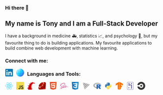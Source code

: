 ### Hi there 👋
## My name is Tony and I am a Full-Stack Developer

I have a background in medicine 🚑, statistics 📈, and psychology 🧠, but my favourite thing to do is building applications. My favourite applications to build combine web development with machine learning.

### Connect with me:

<a href="https://www.linkedin.com/in/tony-fu-847b5878/" target="_blank" ><img align="left" alt="linkedin" width="26px" src="https://github.com/devicons/devicon/blob/v2.15.1/icons/linkedin/linkedin-original.svg" style="padding-right:10px;" /></a>
  

<a href="https://tonyfu.netlify.app/" target="_blank" ><img align="left" alt="Web" width="26px" src="https://github.com/TonyHFu/TonyHFu/blob/main/world-globe.png" style="padding-right:10px;" /></a>  

 
  
### Languages and Tools:

<img align="left" alt="React" width="26px" src="https://github.com/devicons/devicon/blob/v2.15.1/icons/react/react-original.svg" style="padding-right:10px;" />
<img align="left" alt="Javascript" width="26px" src="https://github.com/devicons/devicon/blob/v2.15.1/icons/javascript/javascript-original.svg" style="padding-right:10px;" />
<img align="left" alt="Rails" width="26px" src="https://github.com/devicons/devicon/blob/v2.15.1/icons/rails/rails-plain.svg" style="padding-right:10px;" />
<img align="left" alt="Ruby" width="26px" src="https://github.com/devicons/devicon/blob/v2.15.1/icons/ruby/ruby-original.svg" style="padding-right:10px;" />
<img align="left" alt="HTML" width="26px" src="https://github.com/devicons/devicon/blob/v2.15.1/icons/html5/html5-original.svg" style="padding-right:10px;" />
<img align="left" alt="SASS" width="26px" src="https://github.com/devicons/devicon/blob/v2.15.1/icons/sass/sass-original.svg" style="padding-right:10px;" />
<img align="left" alt="CSS" width="26px" src="https://github.com/devicons/devicon/blob/v2.15.1/icons/css3/css3-original.svg" style="padding-right:10px;" />
<img align="left" alt="ThreeJS" width="26px" src="https://github.com/devicons/devicon/blob/v2.15.1/icons/threejs/threejs-original.svg" style="padding-right:10px;" />
<img align="left" alt="R" width="26px" src="https://github.com/devicons/devicon/blob/v2.15.1/icons/r/r-original.svg" style="padding-right:10px;" />
<img align="left" alt="Python" width="26px" src="https://github.com/devicons/devicon/blob/v2.15.1/icons/python/python-original.svg" style="padding-right:10px;" />
<img align="left" alt="Tensorflow" width="26px" src="https://github.com/devicons/devicon/blob/v2.15.1/icons/tensorflow/tensorflow-original.svg" style="padding-right:10px;" />
<img align="left" alt="Heroku" width="26px" src="https://github.com/devicons/devicon/blob/v2.15.1/icons/heroku/heroku-original.svg" style="padding-right:10px;" />
<img align="left" alt="CircleCI" width="26px" src="https://github.com/devicons/devicon/blob/v2.15.1/icons/circleci/circleci-plain.svg" style="padding-right:10px;" />









<!--
**TonyHFu/TonyHFu** is a ✨ _special_ ✨ repository because its `README.md` (this file) appears on your GitHub profile.

Here are some ideas to get you started:

- 🔭 I’m currently working on ...
- 🌱 I’m currently learning ...
- 👯 I’m looking to collaborate on ...
- 🤔 I’m looking for help with ...
- 💬 Ask me about ...
- 📫 How to reach me: ...
- 😄 Pronouns: ...
- ⚡ Fun fact: ...
-->
